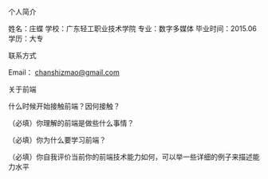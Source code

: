 个人简介

姓名：庄蝶  学校：广东轻工职业技术学院  专业：数字多媒体  毕业时间：2015.06  学历：大专

联系方式

Email： chanshizmao@gmail.com

关于前端

 什么时候开始接触前端？因何接触？
    

（必填）你理解的前端是做些什么事情？

（必填）你为什么要学习前端？

（必填）你自我评价当前你的前端技术能力如何，可以举一些详细的例子来描述能力水平

